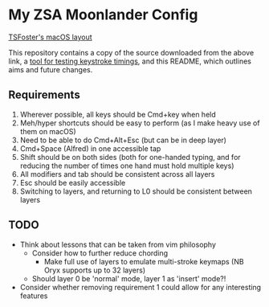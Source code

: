 # My ZSA Moonlander Config

[TSFoster's macOS layout](https://configure.zsa.io/moonlander/layouts/bdD07/latest/0)

This repository contains a copy of the source downloaded from the above link, a [tool for testing keystroke timings](./keystroke-times.html), and this README, which outlines aims and future changes.

## Requirements

1. Wherever possible, all keys should be Cmd+key when held
2. Meh/hyper shortcuts should be easy to perform (as I make heavy use of them on macOS)
3. Need to be able to do Cmd+Alt+Esc (but can be in deep layer)
4. Cmd+Space (Alfred) in one accessible tap
5. Shift should be on both sides (both for one-handed typing, and for reducing the number of times one hand must hold multiple keys)
6. All modifiers and tab should be consistent across all layers
7. Esc should be easily accessible
8. Switching to layers, and returning to L0 should be consistent between layers

## TODO

* Think about lessons that can be taken from vim philosophy
  * Consider how to further reduce chording
    * Make full use of layers to emulate multi-stroke keymaps (NB Oryx supports up to 32 layers)
  * Should layer 0 be 'normal' mode, layer 1 as 'insert' mode?!
* Consider whether removing requirement 1 could allow for any interesting features
